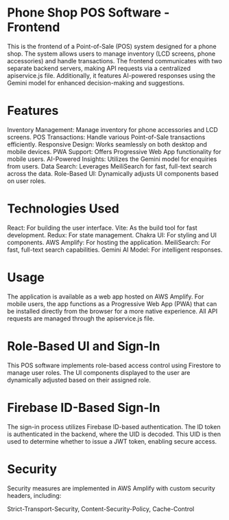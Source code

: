 # Phone Shop POS Software - Frontend
This is the frontend of a Point-of-Sale (POS) system designed for a phone shop. The system allows users to manage inventory (LCD screens, phone accessories) and handle transactions. The frontend communicates with two separate backend servers, making API requests via a centralized apiservice.js file. Additionally, it features AI-powered responses using the Gemini model for enhanced decision-making and suggestions.

# Features
Inventory Management: Manage inventory for phone accessories and LCD screens.
POS Transactions: Handle various Point-of-Sale transactions efficiently.
Responsive Design: Works seamlessly on both desktop and mobile devices.
PWA Support: Offers Progressive Web App functionality for mobile users.
AI-Powered Insights: Utilizes the Gemini model for enquiries from users.
Data Search: Leverages MeiliSearch for fast, full-text search across the data.
Role-Based UI: Dynamically adjusts UI components based on user roles.


# Technologies Used
React: For building the user interface.
Vite: As the build tool for fast development.
Redux: For state management.
Chakra UI: For styling and UI components.
AWS Amplify: For hosting the application.
MeiliSearch: For fast, full-text search capabilities.
Gemini AI Model: For intelligent responses.

# Usage
The application is available as a web app hosted on AWS Amplify.
For mobile users, the app functions as a Progressive Web App (PWA) that can be installed directly from the browser for a more native experience.
All API requests are managed through the apiservice.js file.

# Role-Based UI and Sign-In
This POS software implements role-based access control using Firestore to manage user roles. The UI components displayed to the user are dynamically adjusted based on their assigned role.

# Firebase ID-Based Sign-In
The sign-in process utilizes Firebase ID-based authentication. The ID token is authenticated in the backend, where the UID is decoded. This UID is then used to determine whether to issue a JWT token, enabling secure access.

# Security
Security measures are implemented in AWS Amplify with custom security headers, including:

Strict-Transport-Security,
Content-Security-Policy,
Cache-Control
